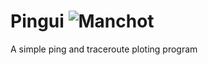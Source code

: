 # Pingui         ![Manchot](https://user-images.githubusercontent.com/3715525/175105530-ee075e97-8d8b-4e6c-b1ac-b72af413a11c.png) 
A simple ping and traceroute ploting program
